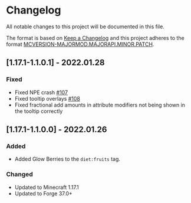 # Changelog
All notable changes to this project will be documented in this file.

The format is based on [Keep a Changelog](http://keepachangelog.com/en/1.0.0/) and this project adheres to the format [MCVERSION-MAJORMOD.MAJORAPI.MINOR.PATCH](https://mcforge.readthedocs.io/en/1.15.x/conventions/versioning/).

## [1.17.1-1.1.0.1] - 2022.01.28
### Fixed
- Fixed NPE crash [#107](https://github.com/TheIllusiveC4/Diet/issues/107)
- Fixed tooltip overlays [#108](https://github.com/TheIllusiveC4/Diet/issues/108)
- Fixed fractional add amounts in attribute modifiers not being shown in the tooltip correctly

## [1.17.1-1.1.0.0] - 2022.01.26
### Added
- Added Glow Berries to the `diet:fruits` tag.
### Changed
- Updated to Minecraft 1.17.1
- Updated to Forge 37.0+
